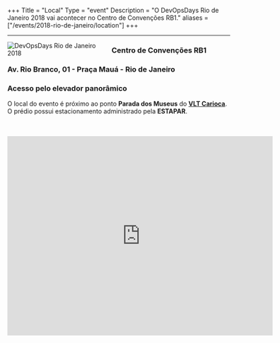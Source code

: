 +++
Title = "Local"
Type = "event"
Description = "O DevOpsDays Rio de Janeiro 2018 vai acontecer no Centro de Convenções RB1."
aliases = ["/events/2018-rio-de-janeiro/location"]
+++

<hr/>
<div style="float:left;">
  <img alt="DevOpsDays Rio de Janeiro 2018" src="/events/2018-rio-de-janeiro/rb1.jpg" style="max-width: 90%;">
</div>

### <b>Centro de Convenções RB1</b> 
### Av. Rio Branco, 01 - Praça Mauá - Rio de Janeiro
### Acesso pelo elevador panorâmico

O local do evento é próximo ao ponto <b>Parada dos Museus</b> do <b>[VLT Carioca](http://www.vltrio.com.br)</b>.<br>
O prédio possui estacionamento administrado pela <b>ESTAPAR</b>.
<br><br><br>
<iframe src="https://www.google.com/maps/embed?pb=!1m18!1m12!1m3!1d3675.428992330698!2d-43.18246254973641!3d-22.89754258494294!2m3!1f0!2f0!3f0!3m2!1i1024!2i768!4f13.1!3m3!1m2!1s0x997f5a3e7fd9bb%3A0xf88798855e695eea!2sRB1!5e0!3m2!1spt-BR!2sbr!4v1533499474989" width="600" height="450" frameborder="0" style="border:0" allowfullscreen></iframe>

